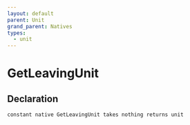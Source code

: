 ```yaml
---
layout: default
parent: Unit
grand_parent: Natives
types:
  - unit
---
```


# GetLeavingUnit

## Declaration

```
constant native GetLeavingUnit takes nothing returns unit
```